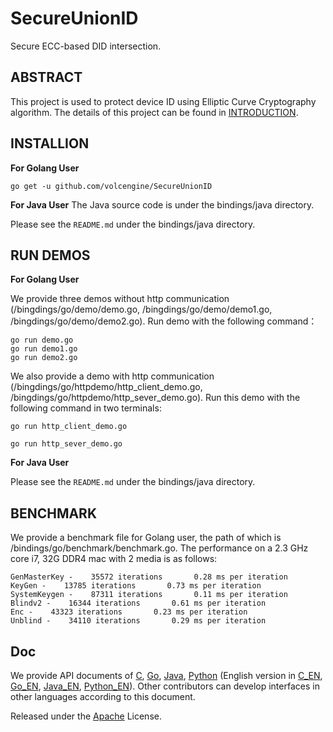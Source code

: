 # SecureUnionID

Secure ECC-based DID intersection.

## ABSTRACT

This project is used to protect device ID using Elliptic Curve Cryptography algorithm. The details of this project can be found in [INTRODUCTION](https://github.com/volcengine/SecureUnionID/blob/main/doc/SecureUnionID_Intro.pdf).

## INSTALLION

**For Golang User**
```
go get -u github.com/volcengine/SecureUnionID
```

**For Java User**
The Java source code is under the bindings/java directory.

Please see the `README.md` under the bindings/java directory.

## RUN DEMOS

**For Golang User**

We provide three demos without http communication (/bingdings/go/demo/demo.go, /bingdings/go/demo/demo1.go, /bingdings/go/demo/demo2.go). Run demo with the following command：
```
go run demo.go
go run demo1.go
go run demo2.go
```
We also provide a demo with http communication (/bingdings/go/httpdemo/http_client_demo.go, /bingdings/go/httpdemo/http_sever_demo.go). Run this demo with the following command in two terminals:
```
go run http_client_demo.go
```
```
go run http_sever_demo.go
```

**For Java User**

Please see the `README.md` under the bindings/java directory.

## BENCHMARK

We provide a benchmark file for Golang user, the path of which is /bindings/go/benchmark/benchmark.go. The performance on a 2.3 GHz core i7, 32G DDR4 mac with 2 media is as follows: 
```
GenMasterKey -    35572 iterations       0.28 ms per iteration
KeyGen -    13785 iterations       0.73 ms per iteration
SystemKeygen -    87311 iterations       0.11 ms per iteration
Blindv2 -    16344 iterations       0.61 ms per iteration
Enc -    43323 iterations       0.23 ms per iteration
Unblind -    34110 iterations       0.29 ms per iteration

```

## Doc

We provide API documents of [C](https://github.com/volcengine/SecureUnionID/blob/main/doc/c_doc_cn.rst), [Go](https://github.com/volcengine/SecureUnionID/blob/main/doc/go_doc_cn.rst), [Java](https://github.com/volcengine/SecureUnionID/blob/main/doc/java_doc_cn.rst), [Python](https://github.com/volcengine/SecureUnionID/blob/main/doc/python_doc_cn.rst) (English version in [C_EN](https://github.com/volcengine/SecureUnionID/blob/main/doc/c_doc_en.rst), [Go_EN](https://github.com/volcengine/SecureUnionID/blob/main/doc/go_doc_en.rst), [Java_EN](https://github.com/volcengine/SecureUnionID/blob/main/doc/java_doc_en.rst), [Python_EN](https://github.com/volcengine/SecureUnionID/blob/main/doc/python_doc_en.rst)). Other contributors can develop interfaces in other languages according to this document.

Released under the [Apache](https://github.com/volcengine/SecureUnionID/blob/main/LICENSE) License.